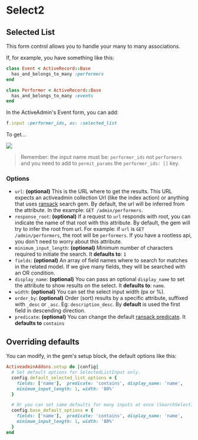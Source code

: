 # Select2

## Selected List

This form control allows you to handle your many to many associations.

If, for example, you have something like this:

```ruby
class Event < ActiveRecord::Base
  has_and_belongs_to_many :performers
end

class Performer < ActiveRecord::Base
  has_and_belongs_to_many :events
end
```

In the ActiveAdmin's Event form, you can add:

```ruby
f.input :performer_ids, as: :selected_list
```

To get...

<img src='./images/select2-selected-list.gif' />

> Remember: the input name must be: `performer_ids` not `performers` and you need to add to `permit_params` the `performer_ids: []` key.

### Options

* `url`: **(optional)** This is the URL where to get the results. This URL expects an activeadmin collection Url (like the index action) or anything that uses [ransack](https://github.com/activerecord-hackery/ransack) search gem. By default, the url will be inferred from the attribute. In the example: `GET /admin/performers`.
* `response_root`: **(optional)** If a request to `url` responds with root, you can indicate the name of that root with this attribute. By default, the gem will try to infer the root from url. For example: if `url` is `GET /admin/performers`, the root will be `performers`. If you have a rootless api, you don't need to worry about this attribute.
* `minimum_input_length`: **(optional)** Minimum number of characters required to initiate the search. It **defaults to**: `1`
* `fields`: **(optional)** An array of field names where to search for matches in the related model. If we give many fields, they will be searched with an OR condition.
* `display_name`: **(optional)** You can pass an optional `display_name` to set the attribute to show results on the select. It **defaults to**: `name`.
* `width`: **(optional)** You can set the select input width (px or %).
* `order_by`: **(optional)** Order (sort) results by a specific attribute, suffixed with `_desc` or `_asc`. Eg: `description_desc`. By **default** is used the first field in descending direction.
* `predicate`: **(optional)** You can change the default [ransack predicate](https://github.com/activerecord-hackery/ransack#search-matchers). It **defaults to** `contains`

## Overriding defaults

You can modify, in the gem's setup block, the default options like this:

```ruby
ActiveadminAddons.setup do |config|
  # Set default options for SelectedListInput only.
  config.default_selected_list_options = {
    fields: ['name'],  predicate: 'contains', display_name: 'name',
    minimum_input_length: 1, width: '80%'
  }

  # Or you can set same defaults for many inputs at once (SearchSelectInput, SelectedListInput and NestedLevelInput)
  config.base_default_options = {
    fields: ['name'],  predicate: 'contains', display_name: 'name',
    minimum_input_length: 1, width: '80%'
  }
end
```

